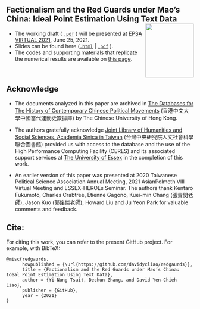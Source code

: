 
## Factionalism and the Red Guards under Mao’s China: Ideal Point Estimation Using Text Data <img src="https://avatars3.githubusercontent.com/u/77121644?s=400&u=49ca6038b83b629a86d391bb2e4d19f8995918a5&v=4" width="130" height= 145 align="right" /> <br />  


- The working draft ( [`.pdf`](https://raw.githack.com/davidycliao/redgaurds/master/paper/epsa.pdf) ) will be presented at [EPSA VIRTUAL 2021](https://coms.events/epsa2021/data/sessions/en/session_131.html), June 25, 2021.
- Slides can be found here ([`.html`](https://raw.githack.com/davidycliao/redgaurds/master/slides/slides.html) | [`.pdf`](https://raw.githack.com/davidycliao/redgaurds/master/slides/slides.pdf) ).
- The codes and supporting materials that replicate the numerical results are available on [this page](https://raw.githack.com/davidycliao/redgaurds/master/code_replication.html#Requirement). 
<br />




## Acknowledge 

- The documents analyzed in this paper are archived in [The Databases for  The History of Contemporary Chinese Political Movements](http://ccrd.usc.cuhk.edu.hk/Default.aspx?msg=%25u6ca1%25u6709%25u8ba2%25u9605%25uff0c%25u6b22%25u8fce%25u8ba2%25u9605%25uff01) (香港中文大學中國當代運動史數據庫) by The Chinese University of Hong Kong.

-  The authors gratefully acknowledge [Joint Library of Humanities and Social Sciences, Academia Sinica in Taiwan](https://hslib.sinica.edu.tw/eng/frontpage) (台灣中央研究院人文社會科學聯合圖書館) provided us with access to the database and the use of the High Performance Computing Facility (CERES) and its associated support services at [The University of Essex](https://www.essex.ac.uk/student/it-services/high-performance-computing-(hpc)) in the completion of this work.


- An earlier version of this paper was presented at 2020 Taiwanese Political Science Association Annual Meeting, 2021 AsianPolmeth VIII Virtual Meeting and ESSEX-HEROEs Seminar. The authors thank Kentaro Fukumoto, Charles Crabtree, Etienne Gagono, Kuei-min Chang (張貴閔老師), Jason Kuo (郭銘傑老師), Howard Liu and Ju Yeon Park for valuable comments and feedback.

## Cite:
For citing this work, you can refer to the present GitHub project. For example, with BibTeX:
```
@misc{redgaurds,
      howpublished = {\url{https://github.com/davidycliao/redgaurds}},
      title = {Factionalism and the Red Guards under Mao’s China: Ideal Point Estimation Using Text Data},
      author = {Yi-Nung Tsai†, Dechun Zhang, and David Yen-Chieh Liao},
      publisher = {GitHub},
      year = {2021}
}
```
